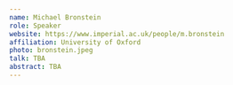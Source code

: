 ```yaml
---
name: Michael Bronstein
role: Speaker
website: https://www.imperial.ac.uk/people/m.bronstein
affiliation: University of Oxford
photo: bronstein.jpeg
talk: TBA
abstract: TBA
---
```

